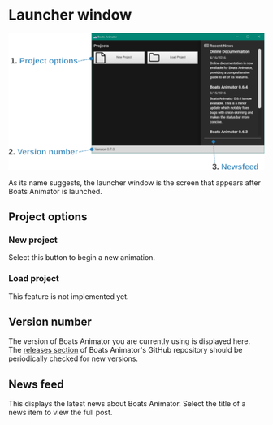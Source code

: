 # Launcher window
![Launcher window](../img/launcher-window.svg)

As its name suggests, the launcher window is the screen that appears after Boats Animator is launched.

## Project options

### New project
Select this button to begin a new animation.

### Load project
This feature is not implemented yet.

## Version number
The version of Boats Animator you are currently using is displayed here. The [releases section](https://github.com/BoatsAreRockable/animator/releases) of Boats Animator's GitHub repository should be periodically checked for new versions.

## News feed
This displays the latest news about Boats Animator. Select the title of a news item to view the full post.